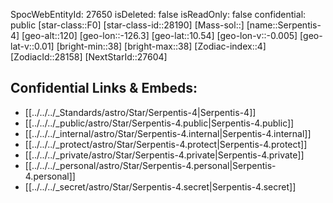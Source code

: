 ﻿---
location:
- 10.54
- 126.3
- 120
tags:
- astro/Star
type: Star
---

SpocWebEntityId: 27650
isDeleted: false
isReadOnly: false
confidential: public
[star-class::F0]
[star-class-id::28190]
[Mass-sol::]
[name::Serpentis-4]
[geo-alt::120]
[geo-lon::-126.3]
[geo-lat::10.54]
[geo-lon-v::-0.005]
[geo-lat-v::0.01]
[bright-min::38]
[bright-max::38]
[Zodiac-index::4]
[ZodiacId::28158]
[NextStarId::27604]



## Confidential Links & Embeds: 
- [[../../../_Standards/astro/Star/Serpentis-4|Serpentis-4]] 
- [[../../../_public/astro/Star/Serpentis-4.public|Serpentis-4.public]] 
- [[../../../_internal/astro/Star/Serpentis-4.internal|Serpentis-4.internal]] 
- [[../../../_protect/astro/Star/Serpentis-4.protect|Serpentis-4.protect]] 
- [[../../../_private/astro/Star/Serpentis-4.private|Serpentis-4.private]] 
- [[../../../_personal/astro/Star/Serpentis-4.personal|Serpentis-4.personal]] 
- [[../../../_secret/astro/Star/Serpentis-4.secret|Serpentis-4.secret]] 
